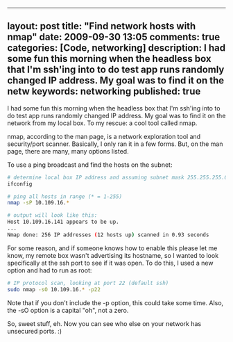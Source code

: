 
---
layout: post
title: "Find network hosts with nmap"
date: 2009-09-30 13:05
comments: true
categories: [Code, networking]
description: I had some fun this morning when the headless box that I'm ssh'ing into to do test app runs randomly changed IP address.  My goal was to find it on the netw
keywords: networking
published: true
---

I had some fun this morning when the headless box that I'm ssh'ing into to do test app runs randomly changed IP address.  My goal was to find it on the network from my local box.  To my rescue: a cool tool called nmap.
<!--more-->

nmap, according to the man page, is a network exploration tool and security/port scanner.  Basically, I only ran it in a few forms.  But, on the man page, there are many, many options listed. 

To use a ping broadcast and find the hosts on the subnet:

```bash
# determine local box IP address and assuming subnet mask 255.255.255.0:
ifconfig

# ping all hosts in range (* = 1-255)
nmap -sP 10.109.16.*

# output will look like this:
Host 10.109.16.141 appears to be up.
...
Nmap done: 256 IP addresses (12 hosts up) scanned in 0.93 seconds
```

For some reason, and if someone knows how to enable this please let me know, my remote box wasn't advertising its hostname, so I wanted to look specifically at the ssh port to see if it was open.  To do this, I used a new option and had to run as root:

```bash
# IP protocol scan, looking at port 22 (default ssh)
sudo nmap -sO 10.109.16.* -p22
```

Note that if you don't include the -p option, this could take some time.  Also, the -sO option is a capital "oh", not a zero.

So, sweet stuff, eh.  Now you can see who else on your network has unsecured ports. :)

  
